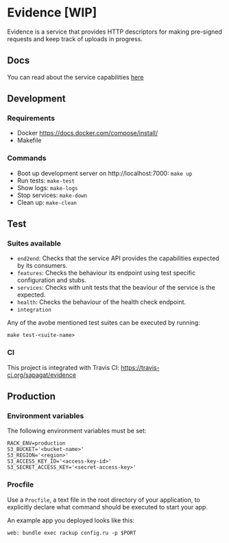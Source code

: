 # Evidence [WIP]




Evidence is a service that provides HTTP descriptors for making pre-signed requests and keep track of uploads in progress.

## Docs

You can read about the service capabilities [here](DOCS.md)

## Development

### Requirements

- Docker https://docs.docker.com/compose/install/
- Makefile

### Commands

- Boot up development server on http://localhost:7000: ``make up``
- Run tests: ``make-test``
- Show logs: ``make-logs``
- Stop services: ``make-down``
- Clean up: ``make-clean``


## Test

### Suites available

- ``end2end``: Checks that the service API provides the capabilities expected by its consumers.
- ``features``: Checks the behaviour its endpoint using test specific configuration and stubs.
- ``services``: Checks with unit tests that the beaviour of the service is the expected.
- ``health``: Checks the behaviour of the health check endpoint.
- ``integration``

Any of the avobe mentioned test suites can be executed by running:

```
make test-<suite-name>
```

### CI

This project is integrated with Travis CI: https://travis-ci.org/sapagat/evidence

## Production

### Environment variables

The following environment variables must be set:

```
RACK_ENV=production
S3_BUCKET='<bucket-name>'
S3_REGION='<region>'
S3_ACCESS_KEY_ID='<access-key-id>'
S3_SECRET_ACCESS_KEY='<secret-access-key>'
```

### Procfile

Use a ``Procfile``, a text file in the root directory of your application, to explicitly declare what command should be executed to start your app.

An example app you deployed looks like this:

```
web: bundle exec rackup config.ru -p $PORT
```
